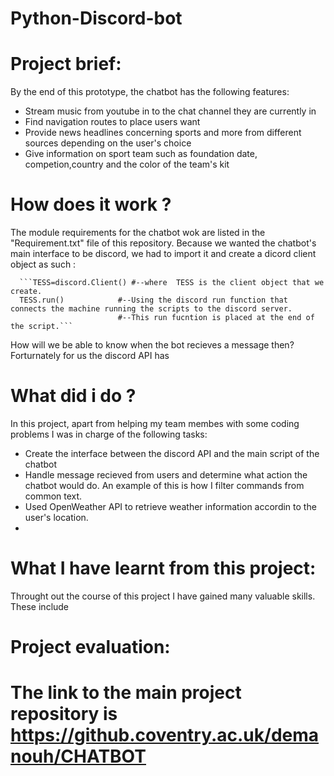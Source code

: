 # Python-Discord-bot
# Project brief:
By the end of this prototype, the chatbot has the following features:
- Stream music from youtube in to the chat channel they are currently in
- Find navigation routes to place users want
- Provide news headlines concerning sports and more from different sources depending on the user's choice
- Give information on sport team such as foundation date, competion,country and  the color of the team's kit

# How does it work ?
The module requirements for the chatbot wok are listed in the "Requirement.txt" file of this repository.
Because we wanted the chatbot's main interface to be discord, we had to import it and create a  dicord client object as such :
      
      ```TESS=discord.Client() #--where  TESS is the client object that we create.
      TESS.run()            #--Using the discord run function that connects the machine running the scripts to the discord server.
                            #--This run fucntion is placed at the end of the script.```
How will we be able to know when the bot recieves a message then?
Forturnately for us the discord API has 









# What did i do ?
In this project, apart from helping my team membes with some coding problems I was in charge of the following tasks:

- Create the interface between the discord API and the main script of the chatbot
- Handle message recieved from users and determine what action the chatbot would do. An example of this is how I filter commands from common text.
- Used OpenWeather API to retrieve weather information accordin to the user's location.
- 






# What I have learnt from this project:
Throught out the course of this project I have gained many valuable skills. These include




# Project evaluation:























# The link to the main project repository is https://github.coventry.ac.uk/demanouh/CHATBOT
